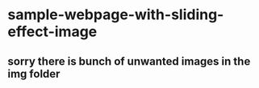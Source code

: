 # sample-webpage-with-sliding-effect-image

## sorry there is bunch of unwanted images in the img folder ###
